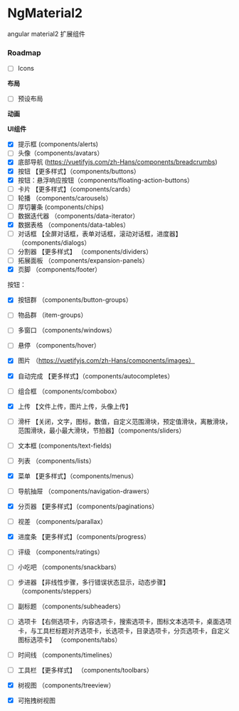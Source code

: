 # NgMaterial2

angular  material2 扩展组件

### Roadmap

- [ ] Icons

**布局**

- [ ] 预设布局 

**动画**


**UI组件**

- [x] 提示框 (components/alerts)
- [ ] 头像（components/avatars）
- [x] 底部导航 (https://vuetifyjs.com/zh-Hans/components/breadcrumbs)
- [x] 按钮 【更多样式】（components/buttons）
- [x] 按钮：悬浮响应按钮（components/floating-action-buttons）
- [ ] 卡片  【更多样式】（components/cards）
- [ ] 轮播 （components/carousels）
- [ ] 厚切薯条 (components/chips)
- [ ] 数据迭代器 （components/data-iterator）
- [x] 数据表格 （components/data-tables）
- [ ] 对话框 【全屏对话框，表单对话框，滚动对话框，进度器】（components/dialogs）
- [ ] 分割器 【更多样式】 （components/dividers）
- [ ] 拓展面板 （components/expansion-panels）
- [x] 页脚 （components/footer）

按钮：
- [x] 按钮群 （components/button-groups）
- [ ] 物品群 （item-groups）
- [ ] 多窗口 （components/windows）    

- [ ] 悬停 （components/hover）
- [x] 图片 （https://vuetifyjs.com/zh-Hans/components/images）
- [x] 自动完成 【更多样式】（components/autocompletes）
- [ ] 组合框 （components/combobox）
- [x] 上传 【文件上传，图片上传，头像上传】
- [ ] 滑杆 【关闭，文字，图标，数值，自定义范围滑块，预定值滑块，离散滑块，范围滑块，最小最大滑块，节拍器】（components/sliders）
- [ ] 文本框 (components/text-fields)
- [ ] 列表 （components/lists）
- [x] 菜单 【更多样式】（components/menus）
- [ ] 导航抽屉 （components/navigation-drawers）
- [x] 分页器 【更多样式】（components/paginations）
- [ ] 视差 （components/parallax）
- [x] 进度条 【更多样式】（components/progress）
- [ ] 评级 （components/ratings）
- [ ] 小吃吧 （components/snackbars）
- [ ] 步进器 【非线性步骤，多行错误状态显示，动态步骤】（components/steppers）
- [ ] 副标题 （components/subheaders）
- [ ] 选项卡 【右侧选项卡，内容选项卡，搜索选项卡，图标文本选项卡，桌面选项卡，与工具栏标题对齐选项卡，长选项卡，目录选项卡，分页选项卡，自定义图标选项卡】 （components/tabs）
- [ ] 时间线 （components/timelines）
- [ ] 工具栏 【更多样式】 （components/toolbars）
- [x] 树视图 （components/treeview）
- [x] 可拖拽树视图
